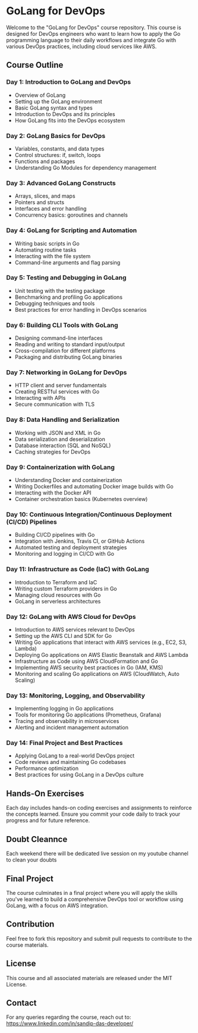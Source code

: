 # GoLang for DevOps

Welcome to the "GoLang for DevOps" course repository. This course is designed for DevOps engineers who want to learn how to apply the Go programming language to their daily workflows and integrate Go with various DevOps practices, including cloud services like AWS.

## Course Outline

### Day 1: Introduction to GoLang and DevOps
- Overview of GoLang
- Setting up the GoLang environment
- Basic GoLang syntax and types
- Introduction to DevOps and its principles
- How GoLang fits into the DevOps ecosystem

### Day 2: GoLang Basics for DevOps
- Variables, constants, and data types
- Control structures: if, switch, loops
- Functions and packages
- Understanding Go Modules for dependency management

### Day 3: Advanced GoLang Constructs
- Arrays, slices, and maps
- Pointers and structs
- Interfaces and error handling
- Concurrency basics: goroutines and channels

### Day 4: GoLang for Scripting and Automation
- Writing basic scripts in Go
- Automating routine tasks
- Interacting with the file system
- Command-line arguments and flag parsing

### Day 5: Testing and Debugging in GoLang
- Unit testing with the testing package
- Benchmarking and profiling Go applications
- Debugging techniques and tools
- Best practices for error handling in DevOps scenarios

### Day 6: Building CLI Tools with GoLang
- Designing command-line interfaces
- Reading and writing to standard input/output
- Cross-compilation for different platforms
- Packaging and distributing GoLang binaries

### Day 7: Networking in GoLang for DevOps
- HTTP client and server fundamentals
- Creating RESTful services with Go
- Interacting with APIs
- Secure communication with TLS

### Day 8: Data Handling and Serialization
- Working with JSON and XML in Go
- Data serialization and deserialization
- Database interaction (SQL and NoSQL)
- Caching strategies for DevOps

### Day 9: Containerization with GoLang
- Understanding Docker and containerization
- Writing Dockerfiles and automating Docker image builds with Go
- Interacting with the Docker API
- Container orchestration basics (Kubernetes overview)

### Day 10: Continuous Integration/Continuous Deployment (CI/CD) Pipelines
- Building CI/CD pipelines with Go
- Integration with Jenkins, Travis CI, or GitHub Actions
- Automated testing and deployment strategies
- Monitoring and logging in CI/CD with Go

### Day 11: Infrastructure as Code (IaC) with GoLang
- Introduction to Terraform and IaC
- Writing custom Terraform providers in Go
- Managing cloud resources with Go
- GoLang in serverless architectures

### Day 12: GoLang with AWS Cloud for DevOps
- Introduction to AWS services relevant to DevOps
- Setting up the AWS CLI and SDK for Go
- Writing Go applications that interact with AWS services (e.g., EC2, S3, Lambda)
- Deploying Go applications on AWS Elastic Beanstalk and AWS Lambda
- Infrastructure as Code using AWS CloudFormation and Go
- Implementing AWS security best practices in Go (IAM, KMS)
- Monitoring and scaling Go applications on AWS (CloudWatch, Auto Scaling)

### Day 13: Monitoring, Logging, and Observability
- Implementing logging in Go applications
- Tools for monitoring Go applications (Prometheus, Grafana)
- Tracing and observability in microservices
- Alerting and incident management automation

### Day 14: Final Project and Best Practices
- Applying GoLang to a real-world DevOps project
- Code reviews and maintaining Go codebases
- Performance optimization
- Best practices for using GoLang in a DevOps culture


## Hands-On Exercises

Each day includes hands-on coding exercises and assignments to reinforce the concepts learned. Ensure you commit your code daily to track your progress and for future reference.

## Doubt Cleannce

Each weekend there will be dedicated live session on my youtube channel to clean your doubts

## Final Project

The course culminates in a final project where you will apply the skills you've learned to build a comprehensive DevOps tool or workflow using GoLang, with a focus on AWS integration.

## Contribution

Feel free to fork this repository and submit pull requests to contribute to the course materials.

## License

This course and all associated materials are released under the MIT License.

## Contact

For any queries regarding the course, reach out to: https://www.linkedin.com/in/sandip-das-developer/
